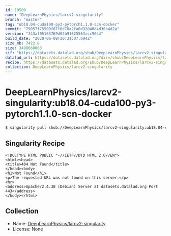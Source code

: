 ```yaml
---
id: 10509
name: "DeepLearnPhysics/larcv2-singularity"
branch: "master"
tag: "ub18.04-cuda100-py3-pytorch1.1.0-scn-docker"
commit: "79057f75509f87f0d78a2fa0d32040d4d36b4d2a"
version: "343af05163769d04b91625563acc9044"
build_date: "2020-06-08T20:31:07.694Z"
size_mb: 7422.0
size: 3498668063
sif: "https://datasets.datalad.org/shub/DeepLearnPhysics/larcv2-singularity/ub18.04-cuda100-py3-pytorch1.1.0-scn-docker/2020-06-08-79057f75-343af051/343af05163769d04b91625563acc9044.sif"
datalad_url: https://datasets.datalad.org?dir=/shub/DeepLearnPhysics/larcv2-singularity/ub18.04-cuda100-py3-pytorch1.1.0-scn-docker/2020-06-08-79057f75-343af051/
recipe: https://datasets.datalad.org/shub/DeepLearnPhysics/larcv2-singularity/ub18.04-cuda100-py3-pytorch1.1.0-scn-docker/2020-06-08-79057f75-343af051/Singularity
collection: DeepLearnPhysics/larcv2-singularity
---
```


# DeepLearnPhysics/larcv2-singularity:ub18.04-cuda100-py3-pytorch1.1.0-scn-docker

```bash
$ singularity pull shub://DeepLearnPhysics/larcv2-singularity:ub18.04-cuda100-py3-pytorch1.1.0-scn-docker
```

## Singularity Recipe

```singularity
<!DOCTYPE HTML PUBLIC "-//IETF//DTD HTML 2.0//EN">
<html><head>
<title>404 Not Found</title>
</head><body>
<h1>Not Found</h1>
<p>The requested URL was not found on this server.</p>
<hr>
<address>Apache/2.4.38 (Debian) Server at datasets.datalad.org Port 443</address>
</body></html>
```

## Collection

 - Name: [DeepLearnPhysics/larcv2-singularity](https://github.com/DeepLearnPhysics/larcv2-singularity)
 - License: None

